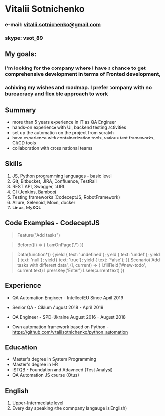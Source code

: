 # Vitalii Sotnichenko

### e-mail: vitalii.sotnichenko@gmail.com

### skype: vsot_89

## My goals:

### I'm looking for the company where I have a chance to get comprehensive development in terms of Fronted development,

### achiving my wishes and roadmap. I prefer company with no bureacracy and flexible approach to work

## Summary

- more than 5 years experience in IT as QA Engineer
- hands-on experience with UI, backend testing activities
- set up the automation on the project from scratch
- have experience with containerization tools, various test frameworks, CI/CD tools
- collaboration with cross national teams

## Skills

1. JS, Python programming languages - basic level
2. Git, Bitbucket, JIRA, Confluence, TestRail
3. REST API, Swagger, cURL
4. CI (Jenkins, Bamboo)
5. Testing frameworks (CodeceptJS, RobotFramework)
6. Allure, Selenoid, Moon, docker
7. Linux, MySQL

## Code Examples - CodeceptJS

> Feature("Add tasks")

> Before((I) => {
> I.amOnPage('/')
> })

> Data(function\*() {
> yield { text: 'undefined'};
> yield { text: 'undef'};
> yield { text: 'null'};
> yield { text: 'true'};
> yield { text: 'False'};
> }).Scenario('Add tasks with different data', (I, current) => {
> I.fillField('#new-todo', current.text)
> I.pressKey('Enter')
> I.see(current.text)
> })

## Experience

- QA Automation Engineer - IntellectEU
  Since April 2019

- Senior QA - Ciklum
  August 2018 - April 2019

- QA Engineer - SPD-Ukraine
  August 2016 - August 2018

- Own automation framework based on Python - https://github.com/vitaliisotnichenko/python_automation

## Education

- Master's degree in System Programming
- Master's degree in HR
- ISTQB - Foundation and Adavnced (Test Analyst)
- QA Automation JS course (Otus)

## English

1. Upper-Intermediate level
2. Every day speaking (the comnpany langauge is English)
